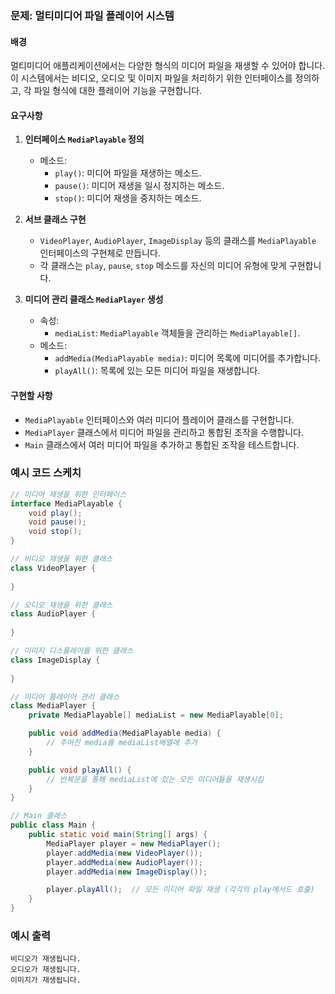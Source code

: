 ### 문제: 멀티미디어 파일 플레이어 시스템

#### 배경
멀티미디어 애플리케이션에서는 다양한 형식의 미디어 파일을 재생할 수 있어야 합니다. 이 시스템에서는 비디오, 오디오 및 이미지 파일을 처리하기 위한 인터페이스를 정의하고, 각 파일 형식에 대한 플레이어 기능을 구현합니다.

#### 요구사항
1. **인터페이스 `MediaPlayable` 정의**
    - 메소드:
        - `play()`: 미디어 파일을 재생하는 메소드.
        - `pause()`: 미디어 재생을 일시 정지하는 메소드.
        - `stop()`: 미디어 재생을 중지하는 메소드.

2. **서브 클래스 구현**
    - `VideoPlayer`, `AudioPlayer`, `ImageDisplay` 등의 클래스를 `MediaPlayable` 인터페이스의 구현체로 만듭니다.
    - 각 클래스는 `play`, `pause`, `stop` 메소드를 자신의 미디어 유형에 맞게 구현합니다.

3. **미디어 관리 클래스 `MediaPlayer` 생성**
    - 속성:
        - `mediaList`: `MediaPlayable` 객체들을 관리하는 `MediaPlayable[]`.
    - 메소드:
        - `addMedia(MediaPlayable media)`: 미디어 목록에 미디어를 추가합니다.
        - `playAll()`: 목록에 있는 모든 미디어 파일을 재생합니다.

#### 구현할 사항
- `MediaPlayable` 인터페이스와 여러 미디어 플레이어 클래스를 구현합니다.
- `MediaPlayer` 클래스에서 미디어 파일을 관리하고 통합된 조작을 수행합니다.
- `Main` 클래스에서 여러 미디어 파일을 추가하고 통합된 조작을 테스트합니다.

### 예시 코드 스케치
```java
// 미디어 재생을 위한 인터페이스
interface MediaPlayable {
    void play();
    void pause();
    void stop();
}

// 비디오 재생을 위한 클래스
class VideoPlayer {
    
}

// 오디오 재생을 위한 클래스
class AudioPlayer {
    
}

// 이미지 디스플레이를 위한 클래스
class ImageDisplay {
    
}

// 미디어 플레이어 관리 클래스
class MediaPlayer {
    private MediaPlayable[] mediaList = new MediaPlayable[0];

    public void addMedia(MediaPlayable media) {
        // 주어진 media를 mediaList배열에 추가
    }

    public void playAll() {
        // 반복문을 통해 mediaList에 있는 모든 미디어들을 재생시킴
    }
}

// Main 클래스
public class Main {
    public static void main(String[] args) {
        MediaPlayer player = new MediaPlayer();
        player.addMedia(new VideoPlayer());
        player.addMedia(new AudioPlayer());
        player.addMedia(new ImageDisplay());

        player.playAll();  // 모든 미디어 파일 재생 (각각의 play메서드 호출)
    }
}
```
### 예시 출력
```
비디오가 재생됩니다.
오디오가 재생됩니다.
이미지가 재생됩니다.
```
